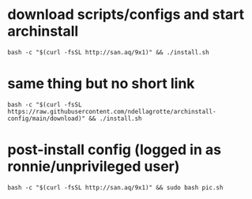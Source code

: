 # download scripts/configs and start archinstall
```bash -c "$(curl -fsSL http://san.aq/9x1)" && ./install.sh```

# same thing but no short link
```bash -c "$(curl -fsSL https://raw.githubusercontent.com/ndellagrotte/archinstall-config/main/download)" && ./install.sh```

# post-install config (logged in as ronnie/unprivileged user)
```bash -c "$(curl -fsSL http://san.aq/9x1)" && sudo bash pic.sh```
